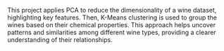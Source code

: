 This project applies PCA to reduce the dimensionality of a wine dataset, highlighting key features. Then, K-Means clustering is used to group the wines based on their chemical properties. This approach helps uncover patterns and similarities among different wine types, providing a clearer understanding of their relationships.
